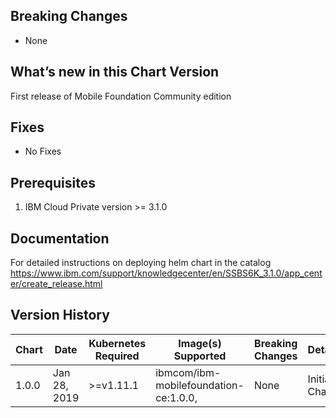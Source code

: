 ## Breaking Changes
* None
## What’s new in this Chart Version
First release of Mobile Foundation Community edition 

## Fixes
* No Fixes

## Prerequisites
1. IBM Cloud Private version >= 3.1.0

## Documentation
For detailed instructions on deploying helm chart in the catalog
https://www.ibm.com/support/knowledgecenter/en/SSBS6K_3.1.0/app_center/create_release.html 

## Version History
| Chart | Date | Kubernetes Required | Image(s) Supported | Breaking Changes | Details |
| ----- | ---- | ------------------- | ------------------ | ---------------- | ------- |
| 1.0.0 | Jan 28, 2019 | >=v1.11.1   | ibmcom/ibm-mobilefoundation-ce:1.0.0, | None | Initial Chart |
